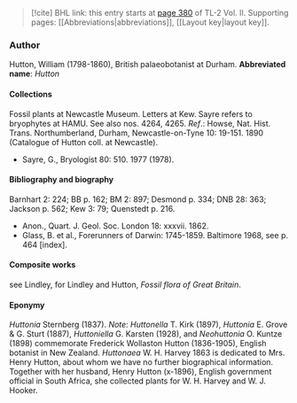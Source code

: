 > [!cite] BHL link: this entry starts at [page 380](https://www.biodiversitylibrary.org/page/33068622) of TL-2 Vol. II.
> Supporting pages: [[Abbreviations|abbreviations]], [[Layout key|layout key]].

### Author

Hutton, William (1798-1860), British palaeobotanist at Durham. 
**Abbreviated name**: *Hutton*

#### Collections

Fossil plants at Newcastle Museum. Letters at Kew. Sayre refers to bryophytes at HAMU. See also nos. 4264, 4265.
*Ref*.: Howse, Nat. Hist. Trans. Northumberland, Durham, Newcastle-on-Tyne 10: 19-151. 1890 (Catalogue of Hutton coll. at Newcastle).
- Sayre, G., Bryologist 80: 510. 1977 (1978).

#### Bibliography and biography

Barnhart 2: 224; BB p. 162; BM 2: 897; Desmond p. 334; DNB 28: 363; Jackson p. 562; Kew 3: 79; Quenstedt p. 216.
- Anon., Quart. J. Geol. Soc. London 18: xxxvii. 1862.
- Glass, B. et al., Forerunners of Darwin: 1745-1859. Baltimore 1968, see p. 464 \[index\].

#### Composite works

see Lindley, for Lindley and Hutton, *Fossil flora of Great Britain*.

#### Eponymy

*Huttonia* Sternberg (1837). *Note*: *Huttonella* T. Kirk (1897), *Huttonia* E. Grove & G. Sturt (1887), *Huttoniella* G. Karsten (1928), and *Neohuttonia* O. Kuntze (1898) commemorate Frederick Wollaston Hutton (1836-1905), English botanist in New Zealand. *Huttonaea* W. H. Harvey 1863 is dedicated to Mrs. Henry Hutton, about whom we have no further biographical information. Together with her husband, Henry Hutton (x-1896), English government official in South Africa, she collected plants for W. H. Harvey and W. J. Hooker.

